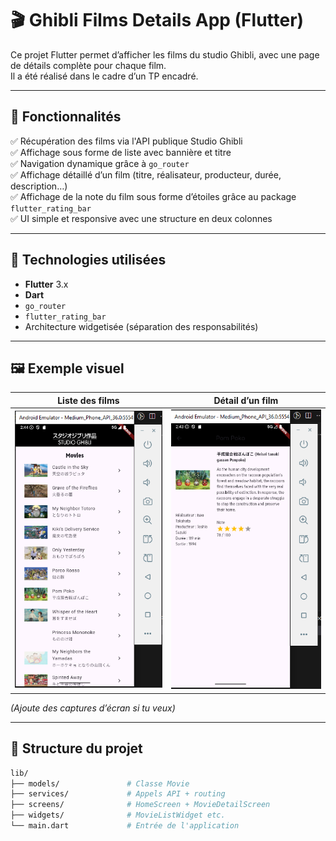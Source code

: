 # 🎬 Ghibli Films Details App (Flutter)

Ce projet Flutter permet d’afficher les films du studio Ghibli, avec une page de détails complète pour chaque film.  
Il a été réalisé dans le cadre d’un TP encadré.

---

## 📱 Fonctionnalités

✅ Récupération des films via l'API publique Studio Ghibli  
✅ Affichage sous forme de liste avec bannière et titre  
✅ Navigation dynamique grâce à `go_router`  
✅ Affichage détaillé d’un film (titre, réalisateur, producteur, durée, description…)  
✅ Affichage de la note du film sous forme d’étoiles grâce au package `flutter_rating_bar`  
✅ UI simple et responsive avec une structure en deux colonnes

---

## 🔧 Technologies utilisées

- **Flutter** 3.x
- **Dart**
- `go_router`
- `flutter_rating_bar`
- Architecture widgetisée (séparation des responsabilités)

---

## 🖼️ Exemple visuel

| Liste des films | Détail d’un film |
|-----------------|------------------|
| ![Liste](assets/images/liste.png) | ![Détail](assets/images/detail.png) |

*(Ajoute des captures d’écran si tu veux)*

---

## 📁 Structure du projet

```bash
lib/
├── models/               # Classe Movie
├── services/             # Appels API + routing
├── screens/              # HomeScreen + MovieDetailScreen
├── widgets/              # MovieListWidget etc.
└── main.dart             # Entrée de l'application
